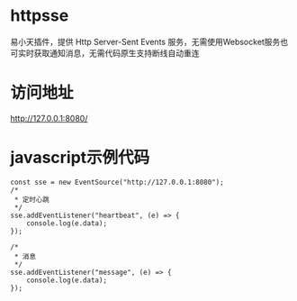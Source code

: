 # httpsse
易小天插件，提供 Http Server-Sent Events 服务，无需使用Websocket服务也可实时获取通知消息，无需代码原生支持断线自动重连

# 访问地址
http://127.0.0.1:8080/

# javascript示例代码
    const sse = new EventSource("http://127.0.0.1:8080");
    /*
     * 定时心跳
     */
    sse.addEventListener("heartbeat", (e) => {
        console.log(e.data);
    });

    /*
     * 消息
     */
    sse.addEventListener("message", (e) => {
        console.log(e.data);
    });
